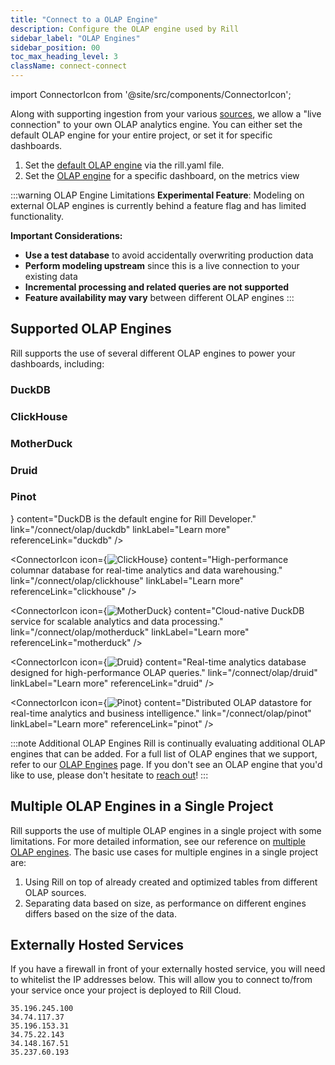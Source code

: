 ```yaml
---
title: "Connect to a OLAP Engine"
description: Configure the OLAP engine used by Rill
sidebar_label: "OLAP Engines"
sidebar_position: 00
toc_max_heading_level: 3
className: connect-connect
---
```


import ConnectorIcon from '@site/src/components/ConnectorIcon';

Along with supporting ingestion from your various [sources](/connect/data-source), we allow a "live connection" to your own OLAP analytics engine. You can either set the default OLAP engine for your entire project, or set it for specific dashboards. 

1. Set the [default OLAP engine](/reference/project-files/rill-yaml#configuring-the-default-olap-engine) via the rill.yaml file.
2. Set the [OLAP engine](/reference/project-files/metrics-views) for a specific dashboard, on the metrics view

:::warning OLAP Engine Limitations
**Experimental Feature**: Modeling on external OLAP engines is currently behind a feature flag and has limited functionality.

**Important Considerations:**
- **Use a test database** to avoid accidentally overwriting production data
- **Perform modeling upstream** since this is a live connection to your existing data
- **Incremental processing and related queries are not supported**
- **Feature availability may vary** between different OLAP engines
:::


## Supported OLAP Engines

Rill supports the use of several different OLAP engines to power your dashboards, including:

### DuckDB
### ClickHouse
### MotherDuck
### Druid
### Pinot

<div className="connector-icon-grid">
  <ConnectorIcon
    icon={<img src="/img/connect/icons/Logo-DuckDB.svg" alt="DuckDB" />}
    content="DuckDB is the default engine for Rill Developer."
    link="/connect/olap/duckdb"
    linkLabel="Learn more"
    referenceLink="duckdb"
  />

  <ConnectorIcon
    icon={<img src="/img/connect/icons/Logo-Clickhouse.svg" alt="ClickHouse" />}
    content="High-performance columnar database for real-time analytics and data warehousing."
    link="/connect/olap/clickhouse"
    linkLabel="Learn more"
    referenceLink="clickhouse"
  />

  <ConnectorIcon
    icon={<img src="/img/connect/icons/Logo-Motherduck.svg" alt="MotherDuck" />}
    content="Cloud-native DuckDB service for scalable analytics and data processing."
    link="/connect/olap/motherduck"
    linkLabel="Learn more"
    referenceLink="motherduck"
  />

  <ConnectorIcon
    icon={<img src="/img/connect/icons/Logo-Druid.svg" alt="Druid" />}
    content="Real-time analytics database designed for high-performance OLAP queries."
    link="/connect/olap/druid"
    linkLabel="Learn more"
    referenceLink="druid"
  />

  <ConnectorIcon
    icon={<img src="/img/connect/icons/Logo-Pinot.svg" alt="Pinot" />}
    content="Distributed OLAP datastore for real-time analytics and business intelligence."
    link="/connect/olap/pinot"
    linkLabel="Learn more"
    referenceLink="pinot"
  />
</div>


:::note Additional OLAP Engines
Rill is continually evaluating additional OLAP engines that can be added. For a full list of OLAP engines that we support, refer to our [OLAP Engines](/connect/olap) page. If you don't see an OLAP engine that you'd like to use, please don't hesitate to [reach out](/contact)!
:::

## Multiple OLAP Engines in a Single Project

Rill supports the use of multiple OLAP engines in a single project with some limitations. For more detailed information, see our reference on [multiple OLAP engines](/connect/olap/multiple-olap). The basic use cases for multiple engines in a single project are:

1. Using Rill on top of already created and optimized tables from different OLAP sources.
2. Separating data based on size, as performance on different engines differs based on the size of the data.

## Externally Hosted Services
If you have a firewall in front of your externally hosted service, you will need to whitelist the IP addresses below. This will allow you to connect to/from your service once your project is deployed to Rill Cloud. 
```
35.196.245.100
34.74.117.37
35.196.153.31
34.75.22.143
34.148.167.51
35.237.60.193
```

